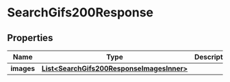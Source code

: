 

# SearchGifs200Response


## Properties

| Name | Type | Description | Notes |
|------------ | ------------- | ------------- | -------------|
|**images** | [**List&lt;SearchGifs200ResponseImagesInner&gt;**](SearchGifs200ResponseImagesInner.md) |  |  [optional] |




